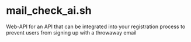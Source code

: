 # mail_check_ai.sh
Web-API for an API that can be integrated into your registration process to prevent users from signing up with a throwaway email
